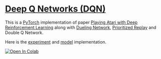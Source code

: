 # [Deep Q Networks (DQN)](https://nn.labml.ai/rl/dqn/index.html)

This is a [PyTorch](https://pytorch.org) implementation of paper
 [Playing Atari with Deep Reinforcement Learning](https://arxiv.org/abs/1312.5602)
 along with [Dueling Network](https://nn.labml.ai/rl/dqn/model.html), [Prioritized Replay](https://nn.labml.ai/rl/dqn/replay_buffer.html)
 and Double Q Network.

Here is the [experiment](https://nn.labml.ai/rl/dqn/experiment.html) and [model](https://nn.labml.ai/rl/dqn/model.html) implementation.

[![Open In Colab](https://colab.research.google.com/assets/colab-badge.svg)](https://colab.research.google.com/github/labmlai/annotated_deep_learning_paper_implementations/blob/master/labml_nn/rl/dqn/experiment.ipynb)
